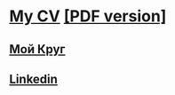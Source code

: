 # [My CV](https://findoss.github.io) [[PDF version]](https://findoss.github.io/public/Nikita_Stroganov_ru.pdf)
## [Мой Круг](https://moikrug.ru/findoss)
## [Linkedin](https://www.linkedin.com/in/findoss/)  
